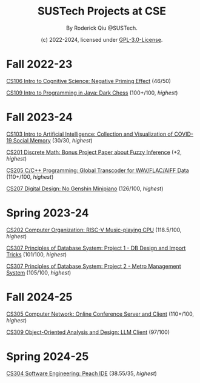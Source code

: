 <div align="center">

# SUSTech Projects at CSE

By Roderick Qiu @SUSTech.

(c) 2022-2024, licensed under [GPL-3.0-License](https://github.com/RoderickQiu/SUSTech_CSE_Projects?tab=GPL-3.0-1-ov-file).

</div>

# Fall 2022-23

[CS106 Intro to Cognitive Science: Negative Priming Effect](https://github.com/RoderickQiu/SUSTech_CSE_Projects/tree/main/CS106_2022_Fall) (46/50)

[CS109 Intro to Programming in Java: Dark Chess](https://github.com/RoderickQiu/SUSTech_CSE_Projects/tree/main/CS109_2022_Fall) (100+/100, *highest*)

# Fall 2023-24

[CS103 Intro to Artificial Intelligence: Collection and Visualization of COVID-19 Social Memory](https://newshub.sustech.edu.cn/html/202401/44789.html) (30/30, *highest*)

[CS201 Discrete Math: Bonus Project Paper about Fuzzy Inference](https://github.com/RoderickQiu/SUSTech_CSE_Projects/tree/main/CS201_2023_Fall) (+2, *highest*)

[CS205 C/C++ Programming: Global Transcoder for WAV/FLAC/AIFF Data](https://github.com/RoderickQiu/gtwd-CS205-C-CPP) (110+/100, *highest*)

[CS207 Digital Design: No Genshin Minipiano](https://github.com/Charley-xiao/No-Genshin) (126/100, *highest*)

# Spring 2023-24

[CS202 Computer Organization: RISC-V Music-playing CPU](https://github.com/RoderickQiu/CS202-Project) (118.5/100, *highest*)

[CS307 Principles of Database System: Project 1 - DB Design and Import Tricks](https://github.com/Dilemma-CMZ/CS307-Project1) (101/100, *highest*)

[CS307 Principles of Database System: Project 2 - Metro Management System](https://github.com/RoderickQiu/CS307-Project2) (105/100, *highest*)

# Fall 2024-25

[CS305 Computer Network: Online Conference Server and Client](https://github.com/RoderickQiu/CS305-Project) (110+/100, *highest*)

[CS309 Object-Oriented Analysis and Design: LLM Client](https://github.com/SUSTech-NINJA/ninja) (97/100)

# Spring 2024-25

[CS304 Software Engineering: Peach IDE](https://github.com/sustech-cs304/team-project-25spring-2) (38.55/35, *highest*)
